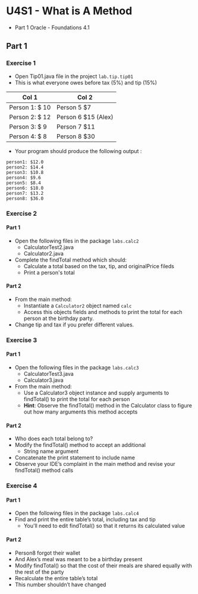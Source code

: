 # U4S1 - What is A Method

* Part 1 Oracle - Foundations 4.1

## Part 1

### Exercise 1

* Open Tip01.java file in the project `lab.tip.tip01`
* This is what everyone owes before tax (5%) and tip (15%)

| Col 1          | Col 2               |
|----------------|---------------------|
| Person 1: $ 10 | Person 5 $7         |
| Person 2: $ 12 | Person 6 $15 (Alex) |
| Person 3: $ 9  | Person 7 $11        |
| Person 4: $ 8  | Person 8 $30        |

* Your program should produce the following output :

```
person1: $12.0
person2: $14.4
person3: $10.8
person4: $9.6
person5: $8.4
person6: $18.0
person7: $13.2
person8: $36.0
```

### Exercise 2

#### Part 1

* Open the following files in the package `labs.calc2`
  * CalculatorTest2.java 
  * Calculator2.java
* Complete the findTotal method which should:
  * Calculate a total based on the tax, tip, and originalPrice fileds
  * Print a person's total

#### Part 2
* From the main method:
  * Instantiate a `Calculator2` object named `calc`
  * Access this objects fields and methods to print the total for each person at the birthday party.
* Change tip and tax if you prefer different values.

### Exercise 3

#### Part 1

* Open the following files in the package `labs.calc3`
  * CalculatorTest3.java
  * Calculator3.java
* From the main method:
  * Use a Calculator3 object instance and supply arguments to
    findTotal() to print the total for each person 
  * **Hint**: Observe the findTotal() method in the Calculator class to
    figure out how many arguments this method accepts

#### Part 2

* Who does each total belong to? 
* Modify the findTotal() method to accept an additional
  * String name argument 
* Concatenate the print statement to include name 
* Observe your IDE’s complaint in the main method and
revise your findTotal() method calls

### Exercise 4

#### Part 1

* Open the following files in the package `labs.calc4`
* Find and print the entire table’s total, including tax and
  tip 
  * You'll need to edit findTotal() so that it returns its calculated
    value

#### Part 2

* Person8 forgot their wallet 
* And Alex’s meal was meant to be a birthday present 
* Modify findTotal() so that the cost of their meals are shared equally with the rest of the party 
* Recalculate the entire table’s total 
* This number shouldn’t have changed






